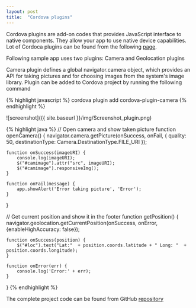 ```yaml
---
layout: post
title:  "Cordova plugins"
---
```


Cordova plugins are add-on codes that provides JavaScript interface to native components. They allow your app to use native device capabilities. 
Lot of Cordoca plugins can be found from the following [page](https://cordova.apache.org/plugins/?q=camera).

Following sample app uses two plugins: Camera and Geolocation plugins

Camera plugin defines a global navigator.camera object, which provides an API for taking pictures 
and for choosing images from the system's image library. Plugin can be added to Cordova project by running the following command

{% highlight javascript %}
cordova plugin add cordova-plugin-camera
{% endhighlight %}


![screenshot]({{ site.baseurl }}/img/Screenshot_plugin.png)


{% highlight java %}
// Open camera and show taken picture
function openCamera() {
    navigator.camera.getPicture(onSuccess, onFail, { quality: 50,
        destinationType: Camera.DestinationType.FILE_URI });

    function onSuccess(imageURI) {
        console.log(imageURI);
        $("#camimage").attr("src", imageURI);
        $("#camimage").responsiveImg();
    }

    function onFail(message) {
        app.showAlert('Error taking picture', 'Error');
    }     
}

// Get current position and show it in the footer
function getPosition() {
	navigator.geolocation.getCurrentPosition(onSuccess, onError, {enableHighAccuracy: false});

    function onSuccess(position) {
        $("#loc").text("Lat:"  + position.coords.latitude + " Long: "  + position.coords.longitude);
    }

    function onError(err) {
        console.log('Error:' + err);
    }
}
{% endhighlight %}


The complete project code can be found from GitHub [repository](https://github.com/juhahinkula/CordovaPluginTest.git)

